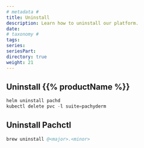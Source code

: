 ```yaml
---
# metadata # 
title: Uninstall
description: Learn how to uninstall our platform.
date: 
# taxonomy #
tags: 
series:
seriesPart:
directory: true
weight: 21
---
```


## Uninstall {{% productName %}}

```s
helm uninstall pachd 
kubectl delete pvc -l suite=pachyderm 
```

## Uninstall Pachctl 

```s
brew uninstall @<major>.<minor>
```
